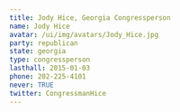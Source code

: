 ```yaml
---
title: Jody Hice, Georgia Congressperson
name: Jody Hice
avatar: /ui/img/avatars/Jody_Hice.jpg
party: republican
state: georgia
type: congressperson
lasthall: 2015-01-03
phone: 202-225-4101
never: TRUE
twitter: CongressmanHice
---
```

